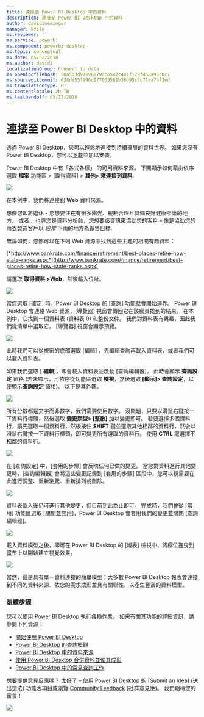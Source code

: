 ```yaml
---
title: 連接至 Power BI Desktop 中的資料
description: 連接至 Power BI Desktop 中的資料
author: davidiseminger
manager: kfile
ms.reviewer: ''
ms.service: powerbi
ms.component: powerbi-desktop
ms.topic: conceptual
ms.date: 05/02/2018
ms.author: davidi
LocalizationGroup: Connect to data
ms.openlocfilehash: 50a5d3d97e90879dcb542c441f129f468a95c6c7
ms.sourcegitcommit: 638de55f996d177063561b36d95c8c71ea7af3ed
ms.translationtype: HT
ms.contentlocale: zh-TW
ms.lasthandoff: 05/17/2018
---
```

# <a name="connect-to-data-in-power-bi-desktop"></a>連接至 Power BI Desktop 中的資料
透過 Power BI Desktop，您可以輕鬆地連接到持續擴展的資料世界。 如果您沒有 Power BI Desktop，您可以[下載](http://go.microsoft.com/fwlink/?LinkID=521662)並加以安裝。

Power BI Desktop 中有「各式各樣」  的可用資料來源。 下圖顯示如何藉由依序選取 **檔案** 功能區 > [取得資料] > **其他\> 來連接到資料**.

![](media/desktop-connect-to-data/getdatavid_smallv2.gif)

在本例中，我們將連接到 **Web** 資料來源。

想像您即將退休 - 您想要住在有很多陽光、稅制合理且具備良好健康照護的地方。 或者… 也許您是資料分析師，您想要該資訊來協助您的客戶 – 像是協助您的雨衣製造客戶以 *經常* 下雨的地方為銷售目標.

無論如何，您都可以在下列 Web 資源中找到這些主題的相關有趣資料：

[*http://www.bankrate.com/finance/retirement/best-places-retire-how-state-ranks.aspx*](http://www.bankrate.com/finance/retirement/best-places-retire-how-state-ranks.aspx)

請選取 **取得資料 \>Web**，然後輸入位址。

![](media/desktop-connect-to-data/connecttodata_3.png)

當您選取 [確定] 時，Power BI Desktop 的 [查詢]  功能就會開始運作。 Power BI Desktop 會連絡 Web 資源，[導覽器]  視窗會傳回它在該網頁找到的結果。 在本例中，它找到一個資料表 (資料表 0) 和整份文件。 我們對資料表有興趣，因此我們從清單中選取它。 [導覽器]  視窗會顯示預覽。

![](media/desktop-connect-to-data/datasources_fromnavigatordialog.png)

此時我們可以從視窗的底部選取 [編輯]  ，先編輯查詢再載入資料表，或者我們可以載入資料表。

如果我們選取 [ **編輯**]，即會載入資料表並啟動 [查詢編輯器]。 此時會顯示 **查詢設定** 窗格 (若未顯示，可依序從功能區選取 **檢視**，然後選取 **[顯示]\> 查詢設定**，以便顯示**查詢設定** 窗格)。 以下是其外觀。

![](media/desktop-connect-to-data/designer_gsg_editquery.png)

所有分數都是文字而非數字，我們需要使用數字。 沒問題，只要以滑鼠右鍵按一下資料行標頭，然後選取 **變更類型\> [整數]** 加以變更即可。 若要選擇多個資料行，請先選取一個資料行，然後按住 **SHIFT** 鍵並選取其他相鄰的資料行，然後以滑鼠右鍵按一下資料行標頭，即可變更所有選取的資料行。 使用 **CTRL** 鍵選擇不相鄰的資料行。

![](media/desktop-connect-to-data/designer_gsg_changedatatype.png)

在 [查詢設定] 中，[套用的步驟]  會反映任何已做的變更。 當您對資料進行其他變更時，[查詢編輯器] 會將這些變更記錄到 [套用的步驟]  區段中，您可以視需要在此進行調整、重新瀏覽、重新排列或刪除。

![](media/desktop-connect-to-data/designer_gsg_appliedsteps_changedtype.png)

資料表載入後仍可進行其他變更，但目前到此為止即可。 完成時，我們會從 [常用] 功能區選取 [關閉並套用]，Power BI Desktop 會套用我們的變更並關閉 [查詢編輯器]。

![](media/desktop-connect-to-data/connecttodata_closenload.png)

載入資料模型之後，即可在 Power BI Desktop 的 [報表]  檢視中，將欄位拖曳到畫布上以開始建立視覺效果。

![](media/desktop-connect-to-data/connecttodata_dragontoreportview.png)

當然，這是具有單一資料連接的簡單模型；大多數 Power BI Desktop 報表會連接到不同的資料來源、依您的需求成形並具有關聯性，以產生豐富的資料模型。 

### <a name="next-steps"></a>後續步驟
您可以使用 Power BI Desktop 執行各種作業。 如需有關其功能的詳細資訊，請參閱下列資源：

* [開始使用 Power BI Desktop](desktop-getting-started.md)
* [Power BI Desktop 的查詢概觀](desktop-query-overview.md)
* [Power BI Desktop 中的資料來源](desktop-data-sources.md)
* [使用 Power BI Desktop 合併資料並使其成形](desktop-shape-and-combine-data.md)
* [Power BI Desktop 中的常見查詢工作](desktop-common-query-tasks.md)   

想要提供意見反應嗎？ 太好了 – 使用 Power BI Desktop 的 [Submit an Idea] (送出想法) 功能表項目或瀏覽 [Community Feedback](http://community.powerbi.com/t5/Community-Feedback/bd-p/community-feedback) (社群意見應)。 我們期待您的留言！

![](media/desktop-connect-to-data/sendfeedback.png)

